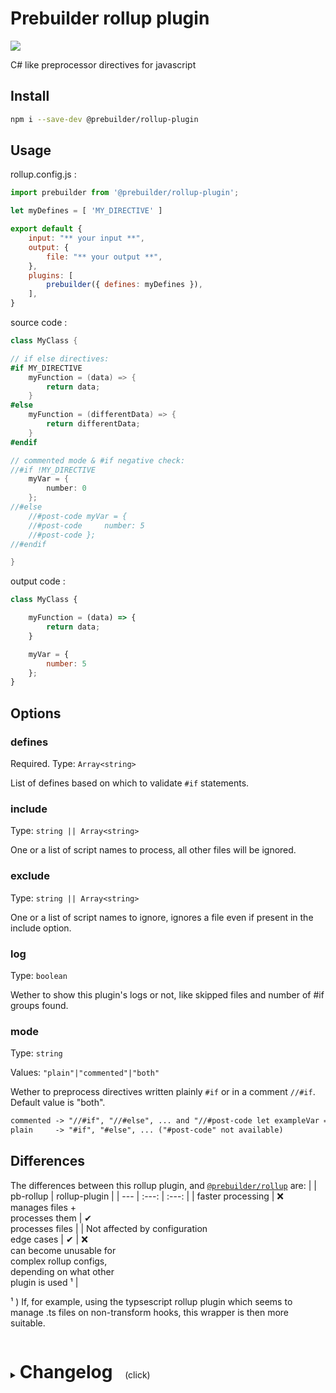 # Prebuilder rollup plugin

<p>
    <a href="https://www.npmjs.com/package/@prebuilder/rollup-plugin" alt="Npm version">
        <img src="https://img.shields.io/npm/v/@prebuilder/rollup-plugin">
    </a>
</p>

 C# like preprocessor directives for javascript

## Install

```sh
npm i --save-dev @prebuilder/rollup-plugin
```

## Usage

rollup.config.js :

```js
import prebuilder from '@prebuilder/rollup-plugin';

let myDefines = [ 'MY_DIRECTIVE' ]

export default {
    input: "** your input **",
    output: {
        file: "** your output **",
    },
    plugins: [
        prebuilder({ defines: myDefines }),
    ],
}
```

source code :

```c#
class MyClass {

// if else directives:
#if MY_DIRECTIVE
    myFunction = (data) => {
        return data;
    }
#else
    myFunction = (differentData) => {
        return differentData;
    }
#endif

// commented mode & #if negative check:
//#if !MY_DIRECTIVE
    myVar = {
        number: 0
    };
//#else
    //#post-code myVar = {
    //#post-code     number: 5
    //#post-code };
//#endif

}
```

output code :

```js
class MyClass {

    myFunction = (data) => {
        return data;
    }

    myVar = {
        number: 5
    };
}
```

## Options

### defines
Required. Type: `Array<string>`

List of defines based on which to validate `#if` statements.

### include
Type: `string || Array<string>`

One or a list of script names to process, all other files will be ignored.

### exclude
Type: `string || Array<string>`

One or a list of script names to ignore, ignores a file even if present in the include option.

### log
Type: `boolean`

Wether to show this plugin's logs or not, like skipped files and number of #if groups found.

### mode
Type: `string`

Values: `"plain"|"commented"|"both"`

Wether to preprocess directives written plainly `#if` or in a comment `//#if`. Default value is "both".
```txt
commented -> "//#if", "//#else", ... and "//#post-code let exampleVar = 5;"
plain     -> "#if", "#else", ... ("#post-code" not available)
```

## Differences
The differences between this rollup plugin, and [`@prebuilder/rollup`](https://github.com/prebuilderjs/rollup) are:
|                                               |        pb-rollup      |   rollup-plugin   |
|    ---                                        |          :---:        |      :---:        |
| faster processing                             | ❌<br>manages files +<br>processes them                    | ✔ <br>processes files              |
| Not affected by configuration<br>edge cases   | ✔                    | ❌<br>can become unusable for<br> complex rollup configs,<br> depending on what other<br> plugin is used ¹                |

¹ ) If, for example, using the typsescript rollup plugin which seems to manage .ts files on non-transform hooks, this wrapper is then more suitable.

<details>
<summary>
  <h1 style="display:inline-block">Changelog</h1>
  <span style="white-space: pre;">    (click)</span>
</summary>

### v 1.1
- added negative #if check (#if !value)

### v 1.2
- added include & exclude files option

### v 1.3
- added optional debug logging

### v 1.3.1
- improved log messages

### v1.3.3
bugfixes:
- incorrect code output when an if-else statement is unfulfilled

changes:
- added debug log info on each processed "if group"
- better debug log formatting

### v1.3.4

- Separated processing functions from plugin in a separate library.
This allows for use with node & for other plugins.

### v1.3.5

- Update to rollup 3

### v1.4.0

- Added commented directives mode

</details>